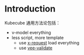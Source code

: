 
# Introduction

Kubecube 通用方法论包括：

+ v-model everything
+ less script, more template
    + use [x-request](../common-components/x-request.md) load everything 
    + use [vee-validate](https://vee-validate.logaretm.com/v3/overview.html#getting-started)



